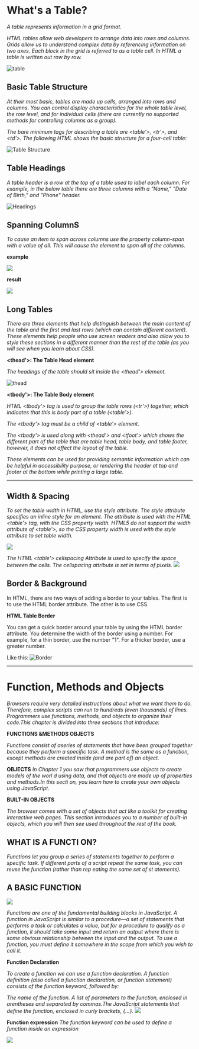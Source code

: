 # What's a Table?

_A table represents information in a grid format._

_HTML tables allow web developers to arrange data into rows and columns. Grids allow us to understand complex data by referencing information on two axes. Each block in the grid is referred to as a table cell. In HTML a table is written out row by row._

![table](https://www.blog.duomly.com/wp-content/uploads/2020/05/basic-table-structure-c.png)

## Basic Table Structure

_At their most basic, tables are made up cells, arranged into rows and columns. You can control display characteristics for the whole table level, the row level, and for individual cells (there are currently no supported methods for controlling columns as a group)._

_The bare minimum tags for describing a table are <table'>, <tr'>, and <td'>. The following HTML shows the basic structure for a four-cell table:_

![Table Structure](https://learnerszonehome.files.wordpress.com/2019/07/html_table_structure.gif)

## Table Headings

_A table header is a row at the top of a table used to label each column. For example, in the below table there are three columns with a "Name," "Date of Birth," and "Phone" header._

![Headings](https://i.ibb.co/6rwHR5h/22.png)

## Spanning ColumnS

_To cause an item to span across columns use the property column-span with a value of all. This will cause the element to span all of the columns._

**example**

![](https://i.ibb.co/T1MxDwm/2021-05-02-23-14.png)

**result**

![](http://i.stack.imgur.com/voMBJ.jpg)

## Long Tables

_There are three elements that help distinguish between the main content of the table and the first and last rows (which can contain different content). These elements help people who use screen readers and also allow you to style these sections in a different manner than the rest of the table (as you will see when you learn about CSS)._

**<thead'>: The Table Head element**

_The headings of the table should sit inside the <thead'> element._

![thead](https://cdn.educba.com/academy/wp-content/uploads/2020/02/THead-Tag-in-HTML.jpg)

**<tbody'>: The Table Body element**

_HTML <tbody'> tag is used to group the table rows (<tr'>) together, which indicates that this is body part of a table (<table'>)._

_The <tbody'> tag must be a child of <table'> element._

_The <tbody'> is used along with <thead'> and <tfoot'> which shows the different part of the table that are table head, table body, and table footer, however, it does not affect the layout of the table._

_These elements can be used for providing semantic information which can be helpful in accessibility purpose, or rendering the header at top and footer at the bottom while printing a large table._

---

## Width & Spacing

_To set the table width in HTML, use the style attribute. The style attribute specifies an inline style for an element. The attribute is used with the HTML <table'> tag, with the CSS property width. HTML5 do not support the width attribute of <table'>, so the CSS property width is used with the style attribute to set table width._

![](https://www.tutorialspoint.com/assets/questions/images/112715-1516259472.jpg)

_The HTML <table'> cellspacing Attribute is used to specify the space between the cells. The cellspacing attribute is set in terms of pixels._
![](https://media.geeksforgeeks.org/wp-content/uploads/20190529000101/cellsp.jpg)

## Border & Background

In HTML, there are two ways of adding a border to your tables. The first is to use the HTML border attribute. The other is to use CSS.

**HTML Table Border**

You can get a quick border around your table by using the HTML border attribute. You determine the width of the border using a number. For example, for a thin border, use the number "1". For a thicker border, use a greater number.

Like this:
![Border](https://i.ibb.co/3rzPMTn/2021-05-02-23-42.png)

---

# Function, Methods and Objects

_Browsers require very detailed instructions about what we want them to do. Therefore, complex scripts can run to hundreds (even thousands) of lines. Programmers use functions, methods, and objects to organize their code.This chapter is divided into three sections that introduce:_

**FUNCTIONS &METHODS OBJECTS**

_Functions consist of aseries of statements that have been grouped together because they perform a specific task. A method is the same as a function, except methods are created inside (and are part of) an object._

**OBJECTS**
_In Chapter 1 you saw that programmers use objects to create models of the worl d using data, and that objects are made up of properties and methods.In this secti on, you learn how to create your own objects using JavaScript._

**BUILT-IN OBJECTS**

_The browser comes with a set of objects that act like a toolkit for creating interactive web pages. This section introduces you to a number of built-in objects, which you will then see used throughout the rest of the book._

## WHAT IS A FUNCTI ON?

_Functions let you group a series of statements together to perform a specific task. If different parts of a script repeat the same task, you can reuse the function (rather than rep eating the same set of st atements)._

## A BASIC FUNCTION
![](https://miro.medium.com/max/654/1*suIOV93EyHolabBRpEXVIg.png)

_Functions are one of the fundamental building blocks in JavaScript. A function in JavaScript is similar to a procedure—a set of statements that performs a task or calculates a value, but for a procedure to qualify as a function, it should take some input and return an output where there is some obvious relationship between the input and the output. To use a function, you must define it somewhere in the scope from which you wish to call it._

**Function Declaration**

_To create a function we can use a function declaration._
_A function definition (also called a function declaration, or function statement) consists of the function keyword, followed by:_

_The name of the function._
_A list of parameters to the function, enclosed in arentheses and separated by commas.The JavaScript statements that define the function, enclosed in curly brackets, {...}._
![](https://content.codecademy.com/courses/learn-javascript-functions/Diagram/declaration.svg)

**Function expression**
_The function keyword can be used to define a function inside an expression_

![](https://miro.medium.com/max/1492/1*_IejCVtnJg24RDNQC9xftg.png)

